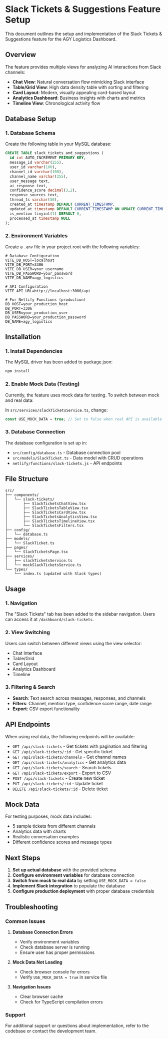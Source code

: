# Slack Tickets & Suggestions Feature Setup

This document outlines the setup and implementation of the Slack Tickets & Suggestions feature for the AGY Logistics Dashboard.

## Overview

The feature provides multiple views for analyzing AI interactions from Slack channels:

- **Chat View**: Natural conversation flow mimicking Slack interface
- **Table/Grid View**: High data density table with sorting and filtering
- **Card Layout**: Modern, visually appealing card-based layout
- **Analytics Dashboard**: Business insights with charts and metrics
- **Timeline View**: Chronological activity flow

## Database Setup

### 1. Database Schema

Create the following table in your MySQL database:

```sql
CREATE TABLE slack_tickets_and_suggestions (
  id int AUTO_INCREMENT PRIMARY KEY,
  message_id varchar(255),
  user_id varchar(100),
  channel_id varchar(100),
  channel_name varchar(255),
  user_message text,
  ai_response text,
  confidence_score decimal(3,2),
  response_sources text,
  thread_ts varchar(50),
  created_at timestamp DEFAULT CURRENT_TIMESTAMP,
  updated_at timestamp DEFAULT CURRENT_TIMESTAMP ON UPDATE CURRENT_TIMESTAMP,
  is_mention tinyint(1) DEFAULT 0,
  processed_at timestamp NULL
);
```

### 2. Environment Variables

Create a `.env` file in your project root with the following variables:

```env
# Database Configuration
VITE_DB_HOST=localhost
VITE_DB_PORT=3306
VITE_DB_USER=your_username
VITE_DB_PASSWORD=your_password
VITE_DB_NAME=agy_logistics

# API Configuration
VITE_API_URL=http://localhost:3000/api

# For Netlify Functions (production)
DB_HOST=your_production_host
DB_PORT=3306
DB_USER=your_production_user
DB_PASSWORD=your_production_password
DB_NAME=agy_logistics
```

## Installation

### 1. Install Dependencies

The MySQL driver has been added to package.json:

```bash
npm install
```

### 2. Enable Mock Data (Testing)

Currently, the feature uses mock data for testing. To switch between mock and real data:

In `src/services/slackTicketsService.ts`, change:
```typescript
const USE_MOCK_DATA = true; // Set to false when real API is available
```

### 3. Database Connection

The database configuration is set up in:
- `src/config/database.ts` - Database connection pool
- `src/models/SlackTicket.ts` - Data model with CRUD operations
- `netlify/functions/slack-tickets.js` - API endpoints

## File Structure

```
src/
├── components/
│   └── slack-tickets/
│       ├── SlackTicketsChatView.tsx
│       ├── SlackTicketsTableView.tsx
│       ├── SlackTicketsCardView.tsx
│       ├── SlackTicketsAnalyticsView.tsx
│       ├── SlackTicketsTimelineView.tsx
│       └── SlackTicketsFilters.tsx
├── config/
│   └── database.ts
├── models/
│   └── SlackTicket.ts
├── pages/
│   └── SlackTicketsPage.tsx
├── services/
│   ├── slackTicketsService.ts
│   └── mockSlackTicketsService.ts
└── types/
    └── index.ts (updated with Slack types)
```

## Usage

### 1. Navigation

The "Slack Tickets" tab has been added to the sidebar navigation. Users can access it at `/dashboard/slack-tickets`.

### 2. View Switching

Users can switch between different views using the view selector:
- Chat Interface
- Table/Grid
- Card Layout
- Analytics Dashboard
- Timeline

### 3. Filtering & Search

- **Search**: Text search across messages, responses, and channels
- **Filters**: Channel, mention type, confidence score range, date range
- **Export**: CSV export functionality

## API Endpoints

When using real data, the following endpoints will be available:

- `GET /api/slack-tickets` - Get tickets with pagination and filtering
- `GET /api/slack-tickets/:id` - Get specific ticket
- `GET /api/slack-tickets/channels` - Get channel names
- `GET /api/slack-tickets/analytics` - Get analytics data
- `GET /api/slack-tickets/search` - Search tickets
- `GET /api/slack-tickets/export` - Export to CSV
- `POST /api/slack-tickets` - Create new ticket
- `PUT /api/slack-tickets/:id` - Update ticket
- `DELETE /api/slack-tickets/:id` - Delete ticket

## Mock Data

For testing purposes, mock data includes:
- 5 sample tickets from different channels
- Analytics data with charts
- Realistic conversation examples
- Different confidence scores and message types

## Next Steps

1. **Set up actual database** with the provided schema
2. **Configure environment variables** for database connection
3. **Switch from mock to real data** by setting `USE_MOCK_DATA = false`
4. **Implement Slack integration** to populate the database
5. **Configure production deployment** with proper database credentials

## Troubleshooting

### Common Issues

1. **Database Connection Errors**
   - Verify environment variables
   - Check database server is running
   - Ensure user has proper permissions

2. **Mock Data Not Loading**
   - Check browser console for errors
   - Verify `USE_MOCK_DATA = true` in service file

3. **Navigation Issues**
   - Clear browser cache
   - Check for TypeScript compilation errors

### Support

For additional support or questions about implementation, refer to the codebase or contact the development team. 